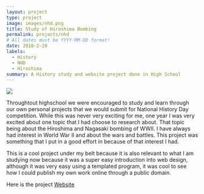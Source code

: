```yaml
---
layout: project
type: project
image: images/nhd.png
title: Study of Hiroshima Bombing
permalink: projects/nhd
# All dates must be YYYY-MM-DD format!
date: 2018-2-20
labels:
  - History
  - NHD
  - Hiroshima
summary: A History study and website project done in High School
---
```


<img class="Hiroshima Bombing" src="https://3.files.edl.io/0739/20/01/29/223122-c0522d51-2099-47ce-bc5b-c7517625d406.jpg">

Throughtout highschool we were encouraged to study and learn through our own personal projects that we would submit for National History Day competition. While this was never very exciting for me, one year I was very excited about one topic that I had choose to research about. That topic being about the Hiroshima and Nagasaki bombing of WWII. I have always had interest in World War II and about the wars and battles. This project was something that I put in a good effort in because of that interest I had.

This is a cool project under my belt because it is also relevant to what I am studying now because it was a super easy introduction into web design, although it was very easy using a templated program, it was cool to see how I could publish my own work online through a public domain.


Here is the project [Website](http://19971852.nhd.weebly.com/annotated-bibliography.html)
